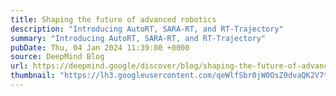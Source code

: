 ```yaml
---
title: Shaping the future of advanced robotics
description: "Introducing AutoRT, SARA-RT, and RT-Trajectory"
summary: "Introducing AutoRT, SARA-RT, and RT-Trajectory"
pubDate: Thu, 04 Jan 2024 11:39:00 +0000
source: DeepMind Blog
url: https://deepmind.google/discover/blog/shaping-the-future-of-advanced-robotics/
thumbnail: "https://lh3.googleusercontent.com/qeWlfSbr0jW0OsZ0dvaQK2V7tYM0HtTtwivx-fUJzK4GivdM6kffvNXlSgqOJyjAQWXBCycqF77zT7XDGxIqGvPiCnTqLX_C3VRmXGJIGGW5GAv7YQ=w1200-h630-n-nu"
---
```



